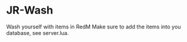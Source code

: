 # JR-Wash
 Wash yourself with items in RedM  Make sure to add the items into you database, see server.lua.
